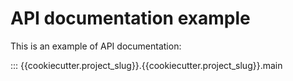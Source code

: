 # API documentation example

This is an example of API documentation:

::: {{cookiecutter.project_slug}}.{{cookiecutter.project_slug}}.main
